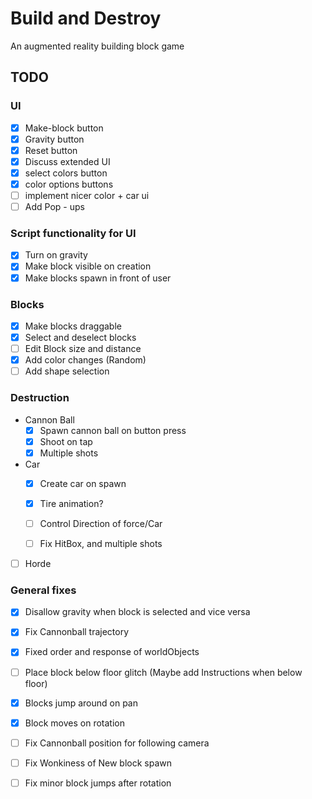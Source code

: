 # Build and Destroy

An augmented reality building block game

## TODO
### UI
- [x] Make-block button
- [x] Gravity button
- [x] Reset button
- [x] Discuss extended UI
- [x] select colors button
- [x] color options buttons
- [ ] implement nicer color + car ui
- [ ] Add Pop - ups

### Script functionality for UI
- [x] Turn on gravity
- [x] Make block visible on creation
- [x] Make blocks spawn in front of user

### Blocks
- [x] Make blocks draggable
- [x] Select and deselect blocks
- [ ] Edit Block size and distance
- [x] Add color changes (Random)
- [ ] Add shape selection

### Destruction
* Cannon Ball
    - [x] Spawn cannon ball on button press
    - [x] Shoot on tap
    - [x] Multiple shots
    
* Car
    - [x] Create car on spawn
    - [x] Tire animation?
    - [ ] Control Direction of force/Car
    - [ ] Fix HitBox, and multiple shots
    

- [ ] Horde

### General fixes
- [x] Disallow gravity when block is selected and vice versa
- [x] Fix Cannonball trajectory
- [x] Fixed order and response of worldObjects
- [ ] Place block below floor glitch (Maybe add Instructions when below floor)
- [x] Blocks jump around on pan
- [x] Block moves on rotation
- [ ] Fix Cannonball position for following camera
- [ ] Fix Wonkiness of New block spawn
- [ ] Fix minor block jumps after rotation

